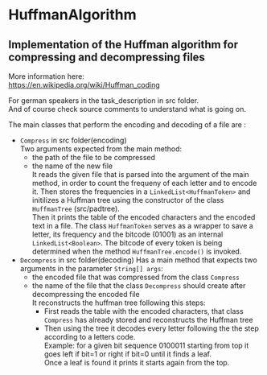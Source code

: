 # HuffmanAlgorithm

## Implementation of the Huffman algorithm for compressing and decompressing files

More information here:<br>
https://en.wikipedia.org/wiki/Huffman_coding

For german speakers in the task_description in src folder.<br>
And of course check source comments to understand what is going on.<br>

The main classes that perform the encoding and decoding of a file are :

- `Compress` in src folder(encoding)<br>
Two arguments expected from the main method:<br>
   - the path of the file to be compressed 
   - the name of the new file<br>
      It reads the given file that is parsed into the argument of the main method, in order to count the frequeny of each letter and to encode it. Then stores the frequencies in a `LinkedList<HuffmanToken>` and initilizes a Huffman tree using the constructor of the class  `HuffmanTree` (src/padtree).<br> Then it prints the table of the encoded characters and the encoded text in a file. The class `HuffmanToken` serves as a wrapper to save a letter, its frequency and the bitcode (01001) as an internal `LinkedList<Boolean>`. The bitcode of every token is being determined when the method `HuffmanTree.encode()` is invoked.
- `Decompress` in src folder(decoding)
    Has a main method that expects two arguments in the parameter `String[] args`:
    - the encoded file that was compressed from the class `Compress`
    - the name of the file that the class `Decompress` should create after decompressing the encoded file<br>
    It reconstructs the huffman tree following this steps:
      - First reads the table with the encoded characters, that class `Compress` has already stored and reconstructs the Huffman tree
      - Then using the tree it decodes every letter following the the step according to a letters code.<br>
      Example: for a given bit sequence 0100011 starting from top it goes left if bit=1 or right if bit=0 until it finds a leaf.<br>
      Once a leaf is found it prints it starts again from the top.


